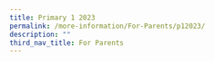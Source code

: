 ```yaml
---
title: Primary 1 2023
permalink: /more-information/For-Parents/p12023/
description: ""
third_nav_title: For Parents
---
```

